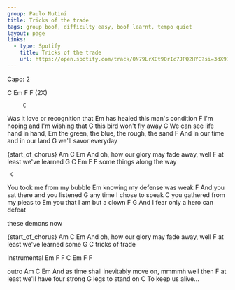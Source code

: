 ```yaml
---
group: Paulo Nutini
title: Tricks of the trade
tags: group boof, difficulty easy, boof learnt, tempo quiet
layout: page
links:
  - type: Spotify
    title: Tricks of the trade
    url: https://open.spotify.com/track/0N79LrXEt9QrIc7JPQ2HYC?si=3dX97wvbRJ-dD1l2hs-0MA
---
```



Capo: 2

 
C  Em  F  F (2X)


         C
Was it love or recognition that
     Em
has healed this man's condition
      F
I'm hoping and I'm wishing that
      G
this bird won't fly away
C
We can see life hand in hand,
     Em
the green, the blue, the rough, the sand
    F
And in our time and in our land
        G
we'll savor everyday

{start_of_chorus}
    Am                     C    Em
And oh, how our glory may fade away, well
     F
at least we've learned
      G               C   Em   F   F
some things along the way


     C
You took me from my bubble
        Em
knowing my defense was weak
         F
And you sat there and you listened
     G
any time I chose to speak
      C
you gathered from my pleas to 
     Em
you that I am but a clown
        F                    G
And I fear only a hero can defeat

these demons now

{start_of_chorus}
    Am                     C    Em
And oh, how our glory may fade away, well
     F
at least we've learned some
  G         C
tricks of trade

Instrumental
Em  F  F  C  Em  F  F

outro
Am                                C   Em
And as time shall inevitably move on, mmmmh well then
     F
at least we'll have four strong
          G
legs to stand on
             C
To keep us alive...




